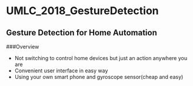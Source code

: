 UMLC_2018_GestureDetection
====================
Gesture Detection for Home Automation
--------------------------------------------
###Overview
- Not switching to control home devices but just an action anywhere you are 
- Convenient user interface in easy way
- Using your own smart phone and gyroscope sensor(cheap and easy)